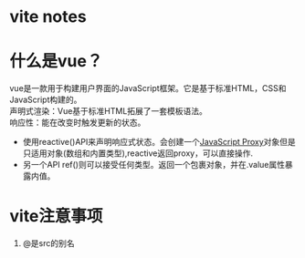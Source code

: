 # vite notes

# 什么是vue？
  vue是一款用于构建用户界面的JavaScript框架。它是基于标准HTML，CSS和JavaScript构建的。  
  声明式渲染：Vue基于标准HTML拓展了一套模板语法。  
  响应性：能在改变时触发更新的状态。  
  * 使用reactive()API来声明响应式状态。会创建一个[JavaScript Proxy](https://developer.mozilla.org/zh-CN/docs/Web/JavaScripReference/Global_Objects/Proxy)对象但是只适用对象(数组和内置类型),reactive返回proxy，可以直接操作.
  * 另一个API ref()则可以接受任何类型。返回一个包裹对象，并在.value属性暴露内值。




# vite注意事项
  1. @是src的别名